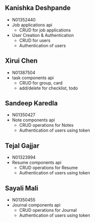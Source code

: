 ## Kanishka Deshpande

- N01352440
- Job applications api
    - CRUD for job applications
- User Creation & Authentication
    - CRUD for users
    - Authentication of users

## Xirui Chen

- N01387504
- task components api
  - CRUD for group, card
  - add/delete for checklist, todo

## Sandeep Karedla

- N01350427
- Note components api
  - CRUD operations for Notes
  - Authentication of users using token

## Tejal Gajjar

- N01323994
- Resume components api
  - CRUD operations for Resume
  - Authentication of users using token

## Sayali Mali

- N01350455
- Journal components api
    - CRUD operations for Journal
    - Authentication of users using token
